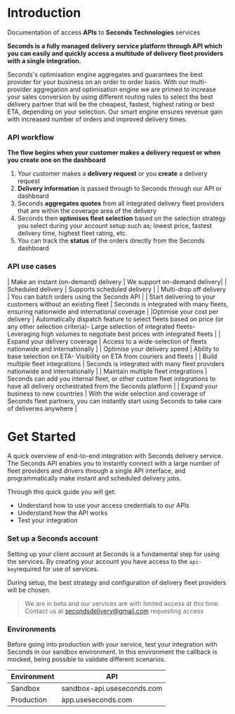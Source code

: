 ﻿# Introduction

Documentation of access **APIs** to **Seconds Technologies** services

**Seconds is a fully managed delivery service platform through API which you can easily and quickly access a multitude of delivery fleet providers with a single integration.**

Seconds's optimisation engine aggregates and guarantees the best provider for your business on an order to order basis. With our multi-provider aggregation and optimisation engine we are primed to increase your sales conversion by using different routing rules to select the best delivery partner that will be the cheapest, fastest, highest rating or best ETA, depending on your selection. Our smart engine ensures revenue gain with increased number of orders and improved delivery times.

### API workflow

**The flow begins when your customer makes a delivery request or when you create one on the dashboard**

1.  Your customer makes a **delivery request** or you **create** a delivery request
2.  **Delivery information** is passed through to Seconds through our API or dashboard
3.  Seconds **aggregates quotes** from all integrated delivery fleet providers that are within the coverage area of the delivery
4.  Seconds then **optimises fleet selection** based on the selection strategy you select during your account setup such as; lowest price, fastest delivery time, highest fleet rating, etc.
5.  You can track the **status** of the orders directly from the Seconds dashboard

### API use cases

| Make an instant (on-demand) delivery |  We support on-demand delivery|
| Scheduled delivery | Supports scheduled delivery |
| Multi-drop off delivery | You can batch orders using the Seconds API |
| Start delivering to your customers without an existing fleet | Seconds is integrated with many fleets, ensuring nationwide and international coverage |
|Optimise your cost per delivery | Automatically dispatch feature to select fleets based on price (or any other selection criteria)- Large selection of integrated fleets- Leveraging high volumes to negotiate best prices with integrated fleets |
| Expand your delivery coverage | Access to a wide-selection of fleets nationwide and internationally |
| Optimise your delivery speed | Ability to base selection on ETA- Visibility on ETA from couriers and fleets |
| Build multiple fleet integrations | Seconds is integrated with many fleet providers nationwide and internationally |
| Maintain multiple fleet integrations | Seconds can add you internal fleet, or other custom fleet integrations to have all delivery orchestrated from the Seconds platform |
| Expand your business to new countries | With the wide selection and coverage of Seconds fleet partners, you can instantly start using Seconds to take care of deliveries anywhere |

# Get Started

A quick overview of end-to-end integration with Seconds delivery service. The Seconds API enables you to instantly connect with a large number of fleet providers and drivers through a single API interface, and programmatically make instant and scheduled delivery jobs.

Through this quick guide you will get:

-   Understand how to use your access credentials to our APIs
-   Understand how the API works
-   Test your integration

### Set up a Seconds account

Setting up your client account at Seconds is a fundamental step for using the services. By creating your account you have access to the `api-key`required for use of services.

During setup, the best strategy and configuration of delivery fleet providers will be chosen.

> We are in beta and our services are with limited access at this time. Contact us at [secondsdelivery@gmail.com](mailto:secondsdelivery@gmail.com) requesting access

### Environments

Before going into production with your service, test your integration with Seconds in our sandbox environment. In this environment the callback is mocked, being possible to validate different scenarios.

| Environment |  API|
|--|--|
| Sandbox | sandbox-api.useseconds.com |
| Production | app.useseconds.com |